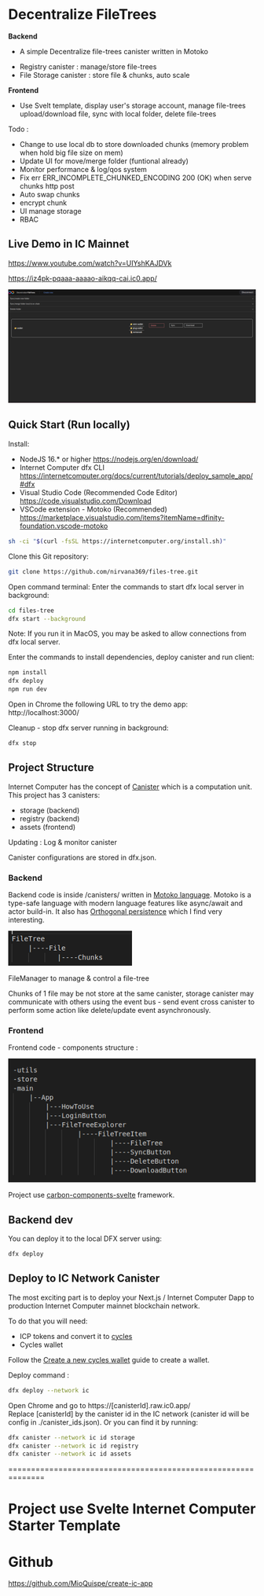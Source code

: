 # Decentralize FileTrees

**Backend**

- A simple Decentralize file-trees canister written in Motoko
+   Registry canister : manage/store file-trees
+   File Storage canister : store file & chunks, auto scale 

**Frontend**

- Use Svelt template, display user's storage account, manage file-trees upload/download file, sync with local folder, delete file-trees

Todo :
- Change to use local db to store downloaded chunks (memory problem when hold big file size on mem)
- Update UI for move/merge folder (funtional already)
- Monitor performance & log/qos system
- Fix err ERR_INCOMPLETE_CHUNKED_ENCODING 200 (OK) when serve chunks http post
- Auto swap chunks 
- encrypt chunk
- UI manage storage
- RBAC

## Live Demo in IC Mainnet

https://www.youtube.com/watch?v=UIYshKAJDVk

https://iz4pk-pqaaa-aaaao-aikqq-cai.ic0.app/

![Screenshot](/frontend/assets/demo.png)

## Quick Start (Run locally)

Install:

- NodeJS 16.\* or higher https://nodejs.org/en/download/
- Internet Computer dfx CLI https://internetcomputer.org/docs/current/tutorials/deploy_sample_app/#dfx
- Visual Studio Code (Recommended Code Editor) https://code.visualstudio.com/Download
- VSCode extension - Motoko (Recommended) https://marketplace.visualstudio.com/items?itemName=dfinity-foundation.vscode-motoko

```bash
sh -ci "$(curl -fsSL https://internetcomputer.org/install.sh)"
```

Clone this Git repository:

```bash
git clone https://github.com/nirvana369/files-tree.git
```

Open command terminal:
Enter the commands to start dfx local server in background:

```bash
cd files-tree
dfx start --background
```

Note: If you run it in MacOS, you may be asked to allow connections from dfx local server.

Enter the commands to install dependencies, deploy canister and run client:

```bash
npm install
dfx deploy
npm run dev
```

Open in Chrome the following URL to try the demo app:  
http://localhost:3000/

Cleanup - stop dfx server running in background:

```bash
dfx stop
```

## Project Structure

Internet Computer has the concept of [Canister](https://internetcomputer.org/docs/current/concepts/canisters-code/) which is a computation unit. This project has 3 canisters:

- storage (backend)
- registry (backend)
- assets (frontend)

Updating : Log & monitor canister

Canister configurations are stored in dfx.json.

### Backend

Backend code is inside /canisters/ written in [Motoko language](https://internetcomputer.org/docs/current/motoko/main/motoko). Motoko is a type-safe language with modern language features like async/await and actor build-in. It also has [Orthogonal persistence](https://internetcomputer.org/docs/current/motoko/main/motoko/#orthogonal-persistence) which I find very interesting.


![Backend structure](/frontend/assets/backend-struct.png)

FileManager to manage & control a file-tree

Chunks of 1 file may be not store at the same canister, storage canister may communicate with others using the event bus - send event cross canister to perform some action like delete/update event asynchronously.

### Frontend

Frontend code - components structure :

![Frontend structure](/frontend/assets/frontend-struct.png)

Project use [carbon-components-svelte](https://carbon-components-svelte.onrender.com/) framework.

## Backend dev

You can deploy it to the local DFX server using:

```bash
dfx deploy
```

## Deploy to IC Network Canister

The most exciting part is to deploy your Next.js / Internet Computer Dapp to production Internet Computer mainnet blockchain network.

To do that you will need:

- ICP tokens and convert it to [cycles](https://internetcomputer.org/docs/current/concepts/tokens-cycles/)
- Cycles wallet

Follow the [Create a new cycles wallet](https://internetcomputer.org/docs/current/developer-docs/setup/cycles/cycles-wallet/#create-a-new-cycles-wallet) guide to create a wallet.  

Deploy command :

```bash
dfx deploy --network ic
```

Open Chrome and go to https://[canisterId].raw.ic0.app/  
Replace [canisterId] by the canister id in the IC network (canister id will be config in ./canister_ids.json). Or you can find it by running:

```bash
dfx canister --network ic id storage
dfx canister --network ic id registry
dfx canister --network ic id assets
```

==============================================================

# Project use Svelte Internet Computer Starter Template
# Github
https://github.com/MioQuispe/create-ic-app